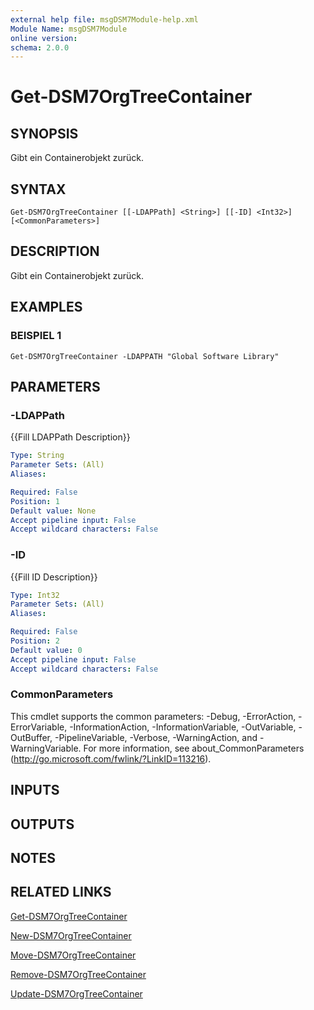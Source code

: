 ```yaml
---
external help file: msgDSM7Module-help.xml
Module Name: msgDSM7Module
online version:
schema: 2.0.0
---
```


# Get-DSM7OrgTreeContainer

## SYNOPSIS
Gibt ein Containerobjekt zurück.

## SYNTAX

```
Get-DSM7OrgTreeContainer [[-LDAPPath] <String>] [[-ID] <Int32>] [<CommonParameters>]
```

## DESCRIPTION
Gibt ein Containerobjekt zurück.

## EXAMPLES

### BEISPIEL 1
```
Get-DSM7OrgTreeContainer -LDAPPATH "Global Software Library"
```

## PARAMETERS

### -LDAPPath
{{Fill LDAPPath Description}}

```yaml
Type: String
Parameter Sets: (All)
Aliases:

Required: False
Position: 1
Default value: None
Accept pipeline input: False
Accept wildcard characters: False
```

### -ID
{{Fill ID Description}}

```yaml
Type: Int32
Parameter Sets: (All)
Aliases:

Required: False
Position: 2
Default value: 0
Accept pipeline input: False
Accept wildcard characters: False
```

### CommonParameters
This cmdlet supports the common parameters: -Debug, -ErrorAction, -ErrorVariable, -InformationAction, -InformationVariable, -OutVariable, -OutBuffer, -PipelineVariable, -Verbose, -WarningAction, and -WarningVariable. For more information, see about_CommonParameters (http://go.microsoft.com/fwlink/?LinkID=113216).

## INPUTS

## OUTPUTS

## NOTES

## RELATED LINKS

[Get-DSM7OrgTreeContainer]()

[New-DSM7OrgTreeContainer]()

[Move-DSM7OrgTreeContainer]()

[Remove-DSM7OrgTreeContainer]()

[Update-DSM7OrgTreeContainer]()

